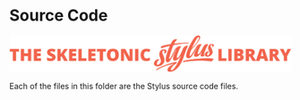 # Source Code

![alt text][logo]

[logo]: ../images/skeletonic-stylus-readme.svg "Skeletonic Stylus Library Banner"

Each of the files in this folder are the Stylus source code files.
